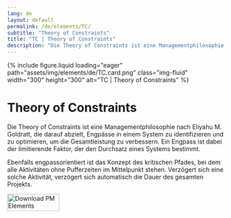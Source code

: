 ```yaml
---
lang: de
layout: default
permalink: /de/elements/TC/
subtitle: "Theory of Constraints"
title: "TC | Theory of Constraints"
description: "Die Theory of Constraints ist eine Managementphilosophie nach Eliyahu M. Goldratt, die darauf abzielt, Engpässe in einem System zu identifizieren und zu optimieren, um die Gesamtleistung zu verbessern. Ein Engpass ist dabei der limitierende Faktor, der den Durchsatz eines Systems bestimmt.  Ebenfalls engpassorientiert ist das Konzept des kritischen Pfades, bei dem alle Aktivitäten ohne Pufferzeiten im Mittelpunkt stehen. Verzögert sich eine solche Aktivität, verzögert sich automatisch die Dauer des gesamten Projekts."
---
```


{% include figure.liquid loading="eager" path="assets/img/elements/de/TC.card.png" class="img-fluid" width="300" height="300" alt="TC | Theory of Constraints" %}

# Theory of Constraints

Die Theory of Constraints ist eine Managementphilosophie nach Eliyahu M. Goldratt, die darauf abzielt, Engpässe in einem System zu identifizieren und zu optimieren, um die Gesamtleistung zu verbessern. Ein Engpass ist dabei der limitierende Faktor, der den Durchsatz eines Systems bestimmt.

Ebenfalls engpassorientiert ist das Konzept des kritischen Pfades, bei dem alle Aktivitäten ohne Pufferzeiten im Mittelpunkt stehen. Verzögert sich eine solche Aktivität, verzögert sich automatisch die Dauer des gesamten Projekts.

<a href="https://apps.apple.com/app/apple-store/id6738084498?pt=127441684&ct=website&mt=8">
  <img src="{{ "assets/img/en/appstore.png" | relative_url }}" width="120" height="40" alt="Download PM Elements">
</a>
